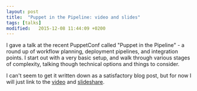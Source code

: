 ```yaml
---
layout: post
title:  "Puppet in the Pipeline: video and slides"
tags: [talks]
modified:   2015-12-08 11:44:09 +0200
---
```


I gave a talk at the recent PuppetConf called "Puppet in the Pipeline" - a round up of workflow planning, deployment pipelines, and integration points. <!--more-->
I start out with a very basic setup, and walk through various stages of complexity, talking though technical options and things to consider. 

I can't seem to get it written down as a satisfactory blog post, but for now I will just link to the [video](https://www.youtube.com/watch?v=4jXGmxkEoeMi) and [slideshare](http://www.slideshare.net/AnnaKennedy11/puppet-in-the-pipeline-55953094).

